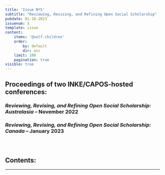 ```yaml
---
title: 'Issue Nº5'
subtitle: "Reviewing, Revising, and Refining Open Social Scholarship"
pubdate: 01-10-2023
issuenum: 5
template: issue
content:
    items: '@self.children'
    order:
        by: default
        dir: asc
    limit: 100
    pagination: true
visible: true
---
```


## Proceedings of two INKE/CAPOS-hosted conferences: 

### *Reviewing, Revising, and Refining Open Social Scholarship: Australasia* – November 2022 

### *Reviewing, Revising, and Refining Open Social Scholarship: Canada* – January 2023

### &nbsp;

<h2>Contents:</h2>

---
